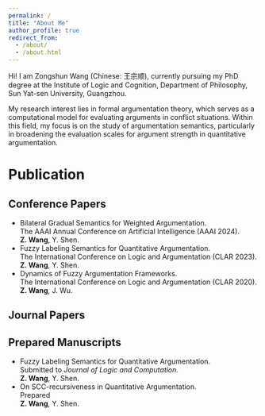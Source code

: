 ```yaml
---
permalink: /
title: "About Me"
author_profile: true
redirect_from: 
  - /about/
  - /about.html
---
```


Hi! I am Zongshun Wang (Chinese: 王宗顺), currently pursuing my PhD degree at the Institute of Logic and Cognition, Department of Philosophy, Sun Yat-sen University, Guangzhou.

My research interest lies in formal argumentation theory, which serves as a computational model for evaluating arguments in conflict situations. Within this field, my focus is on the study of argumentation semantics, particularly in broadening the evaluation scales for argument strength in quantitative argumentation.

Publication
======

Conference Papers
---
- Bilateral Gradual Semantics for Weighted Argumentation. 
  <br>The AAAI Annual Conference on Artificial Intelligence (AAAI 2024).
  <br>**Z. Wang**, Y. Shen. 
- Fuzzy Labeling Semantics for Quantitative Argumentation. 
  <br>The International Conference on Logic and Argumentation (CLAR 2023).
  <br>**Z. Wang**, Y. Shen. 
- Dynamics of Fuzzy Argumentation Frameworks. 
  <br>The International Conference on Logic and Argumentation (CLAR 2020).
  <br>**Z. Wang**, J. Wu.

Journal Papers
---


Prepared Manuscripts
---
- Fuzzy Labeling Semantics for Quantitative Argumentation. 
  <br>Submitted to *Journal of Logic and Computation*.
  <br>**Z. Wang**, Y. Shen. 
- On SCC-recursiveness in Quantitative Argumentation.
  <br>Prepared
  <br>**Z. Wang**, Y. Shen. 
